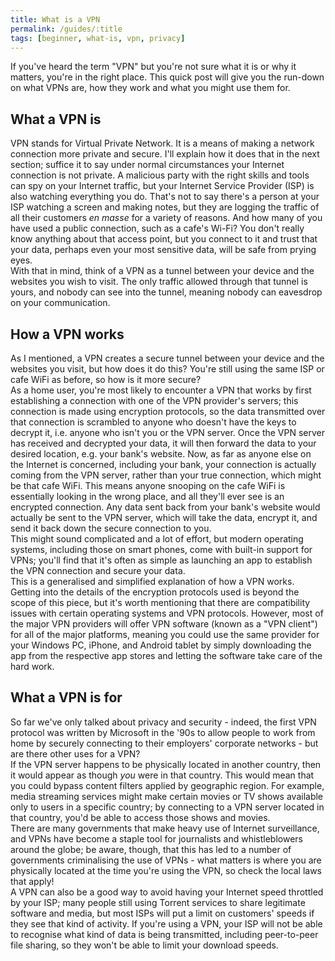 ```yaml
---
title: What is a VPN
permalink: /guides/:title
tags: [beginner, what-is, vpn, privacy]
---
```


If you've heard the term "VPN" but you're not sure what it is or why it matters, you're in the right place. This quick post will give you the run-down on what VPNs are, how they work and what you might use them for.

## What a VPN is

VPN stands for Virtual Private Network. It is a means of making a network connection more private and secure. I'll explain how it does that in the next section; suffice it to say under normal circumstances your Internet connection is not private. A malicious party with the right skills and tools can spy on your Internet traffic, but your Internet Service Provider (ISP) is also watching everything you do. That's not to say there's a person at your ISP watching a screen and making notes, but they are logging the traffic of all their customers *en masse* for a variety of reasons. And how many of you have used a public connection, such as a cafe's Wi-Fi? You don't really know anything about that access point, but you connect to it and trust that your data, perhaps even your most sensitive data, will be safe from prying eyes.  
With that in mind, think of a VPN as a tunnel between your device and the websites you wish to visit. The only traffic allowed through that tunnel is yours, and nobody can see into the tunnel, meaning nobody can eavesdrop on your communication.

## How a VPN works

As I mentioned, a VPN creates a secure tunnel between your device and the websites you visit, but how does it do this? You're still using the same ISP or cafe WiFi as before, so how is it more secure?  
As a home user, you're most likely to encounter a VPN that works by first establishing a connection with one of the VPN provider's servers; this connection is made using encryption protocols, so the data transmitted over that connection is scrambled to anyone who doesn't have the keys to decrypt it, i.e. anyone who isn't you or the VPN server. Once the VPN server has received and decrypted your data, it will then forward the data to your desired location, e.g. your bank's website. Now, as far as anyone else on the Internet is concerned, including your bank, your connection is actually coming from the VPN server, rather than your true connection, which might be that cafe WiFi. This means anyone snooping on the cafe WiFi is essentially looking in the wrong place, and all they'll ever see is an encrypted connection. Any data sent back from your bank's website would actually be sent to the VPN server, which will take the data, encrypt it, and send it back down the secure connection to you.  
This might sound complicated and a lot of effort, but modern operating systems, including those on smart phones, come with built-in support for VPNs; you'll find that it's often as simple as launching an app to establish the VPN connection and secure your data.  
This is a generalised and simplified explanation of how a VPN works. Getting into the details of the encryption protocols used is beyond the scope of this piece, but it's worth mentioning that there are compatibility issues with certain operating systems and VPN protocols. However, most of the major VPN providers will offer VPN software (known as a "VPN client") for all of the major platforms, meaning you could use the same provider for your Windows PC, iPhone, and Android tablet by simply downloading the app from the respective app stores and letting the software take care of the hard work.

## What a VPN is for

So far we've only talked about privacy and security - indeed, the first VPN protocol was written by Microsoft in the '90s to allow people to work from home by securely connecting to their employers' corporate networks - but are there other uses for a VPN?  
If the VPN server happens to be physically located in another country, then it would appear as though *you* were in that country. This would mean that you could bypass content filters applied by geographic region. For example, media streaming services might make certain movies or TV shows available only to users in a specific country; by connecting to a VPN server located in that country, you'd be able to access those shows and movies.  
There are many governments that make heavy use of Internet surveillance, and VPNs have become a staple tool for journalists and whistleblowers around the globe; be aware, though, that this has led to a number of governments criminalising the use of VPNs - what matters is where you are physically located at the time you're using the VPN, so check the local laws that apply!  
A VPN can also be a good way to avoid having your Internet speed throttled by your ISP; many people still using Torrent services to share legitimate software and media, but most ISPs will put a limit on customers' speeds if they see that kind of activity. If you're using a VPN, your ISP will not be able to recognise what kind of data is being transmitted, including peer-to-peer file sharing, so they won't be able to limit your download speeds.
